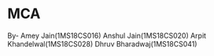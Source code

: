 # MCA
By- 
Amey Jain(1MS18CS016) 
Anshul Jain(1MS18CS020)
Arpit Khandelwal(1MS18CS028)
Dhruv Bharadwaj(1MS18CS041)
